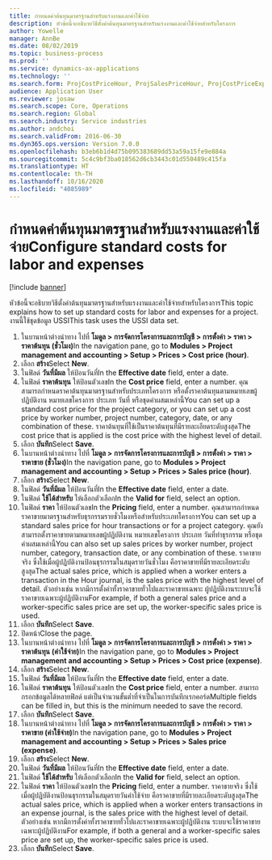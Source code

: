 ```yaml
---
title: กำหนดค่าต้นทุนมาตรฐานสำหรับแรงงานและค่าใช้จ่าย
description: หัวข้อนี้จะอธิบายวิธีตั้งค่าต้นทุนมาตรฐานสำหรับแรงงานและค่าใช้จ่ายสำหรับโครงการ
author: Yowelle
manager: AnnBe
ms.date: 08/02/2019
ms.topic: business-process
ms.prod: ''
ms.service: dynamics-ax-applications
ms.technology: ''
ms.search.form: ProjCostPriceHour, ProjSalesPriceHour, ProjCostPriceExpense, ProjSalesPriceCost
audience: Application User
ms.reviewer: josaw
ms.search.scope: Core, Operations
ms.search.region: Global
ms.search.industry: Service industries
ms.author: andchoi
ms.search.validFrom: 2016-06-30
ms.dyn365.ops.version: Version 7.0.0
ms.openlocfilehash: b3eb6b1d4d75b095383689dd53a59a15fe9e884a
ms.sourcegitcommit: 5c4c9bf3ba018562d6cb3443c01d550489c415fa
ms.translationtype: HT
ms.contentlocale: th-TH
ms.lasthandoff: 10/16/2020
ms.locfileid: "4085989"
---
```

# <a name="configure-standard-costs-for-labor-and-expenses"></a><span data-ttu-id="6e84c-103">กำหนดค่าต้นทุนมาตรฐานสำหรับแรงงานและค่าใช้จ่าย</span><span class="sxs-lookup"><span data-stu-id="6e84c-103">Configure standard costs for labor and expenses</span></span>

[!include [banner](../../includes/banner.md)]

<span data-ttu-id="6e84c-104">หัวข้อนี้จะอธิบายวิธีตั้งค่าต้นทุนมาตรฐานสำหรับแรงงานและค่าใช้จ่ายสำหรับโครงการ</span><span class="sxs-lookup"><span data-stu-id="6e84c-104">This topic explains how to set up standard costs for labor and expenses for a project.</span></span> <span data-ttu-id="6e84c-105">งานนี้ใช้ชุดข้อมูล USSI</span><span class="sxs-lookup"><span data-stu-id="6e84c-105">This task uses the USSI data set.</span></span>

1. <span data-ttu-id="6e84c-106">ในบานหน้าต่างนำทาง ไปที่ **โมดูล > การจัดการโครงการและการบัญชี > การตั้งค่า > ราคา > ราคาต้นทุน (ชั่วโมง)**</span><span class="sxs-lookup"><span data-stu-id="6e84c-106">In the navigation pane, go to **Modules > Project management and accounting > Setup > Prices > Cost price (hour)**.</span></span>
2. <span data-ttu-id="6e84c-107">เลือก **สร้าง**</span><span class="sxs-lookup"><span data-stu-id="6e84c-107">Select **New**.</span></span>
3. <span data-ttu-id="6e84c-108">ในฟิลด์ **วันที่มีผล** ให้ป้อนวันที่</span><span class="sxs-lookup"><span data-stu-id="6e84c-108">In the **Effective date** field, enter a date.</span></span>
4. <span data-ttu-id="6e84c-109">ในฟิลด์ **ราคาต้นทุน** ให้ป้อนตัวเลข</span><span class="sxs-lookup"><span data-stu-id="6e84c-109">In the **Cost price** field, enter a number.</span></span> <span data-ttu-id="6e84c-110">คุณสามารถกำหนดราคาต้นทุนมาตรฐานสำหรับประเภทโครงการ หรือตั้งราคาต้นทุนตามหมายเลขผู้ปฏิบัติงาน หมายเลขโครงการ ประเภท วันที่ หรือชุดค่าผสมเหล่านี้</span><span class="sxs-lookup"><span data-stu-id="6e84c-110">You can set up a standard cost price for the project category, or you can set up a cost price by worker number, project number, category, date, or any combination of these.</span></span> <span data-ttu-id="6e84c-111">ราคาต้นทุนที่ใช้เป็นราคาต้นทุนที่มีรายละเอียดระดับสูงสุด</span><span class="sxs-lookup"><span data-stu-id="6e84c-111">The cost price that is applied is the cost price with the highest level of detail.</span></span>  
5. <span data-ttu-id="6e84c-112">เลือก **บันทึก**</span><span class="sxs-lookup"><span data-stu-id="6e84c-112">Select **Save**.</span></span>
6. <span data-ttu-id="6e84c-113">ในบานหน้าต่างนำทาง ไปที่ **โมดูล > การจัดการโครงการและการบัญชี > การตั้งค่า > ราคา > ราคาขาย (ชั่วโมง)**</span><span class="sxs-lookup"><span data-stu-id="6e84c-113">In the navigation pane, go to **Modules > Project management and accounting > Setup > Prices > Sales price (hour)**.</span></span>
7. <span data-ttu-id="6e84c-114">เลือก **สร้าง**</span><span class="sxs-lookup"><span data-stu-id="6e84c-114">Select **New**.</span></span>
8. <span data-ttu-id="6e84c-115">ในฟิลด์ **วันที่มีผล** ให้ป้อนวันที่</span><span class="sxs-lookup"><span data-stu-id="6e84c-115">In the **Effective date** field, enter a date.</span></span>
9. <span data-ttu-id="6e84c-116">ในฟิลด์ **ใช้ได้สำหรับ** ให้เลือกตัวเลือก</span><span class="sxs-lookup"><span data-stu-id="6e84c-116">In the **Valid for** field, select an option.</span></span>
10. <span data-ttu-id="6e84c-117">ในฟิลด์ **ราคา** ให้ป้อนตัวเลข</span><span class="sxs-lookup"><span data-stu-id="6e84c-117">In the **Pricing** field, enter a number.</span></span> <span data-ttu-id="6e84c-118">คุณสามารถกำหนดราคาขายมาตรฐานสำหรับธุรกรรมรายชั่วโมงหรือสำหรับประเภทโครงการ</span><span class="sxs-lookup"><span data-stu-id="6e84c-118">You can set up a standard sales price for hour transactions or for a project category.</span></span> <span data-ttu-id="6e84c-119">คุณยังสามารถตั้งราคาขายตามหมายเลขผู้ปฏิบัติงาน หมายเลขโครงการ ประเภท วันที่ทำธุรกรรม หรือชุดค่าผสมเหล่านี้</span><span class="sxs-lookup"><span data-stu-id="6e84c-119">You can also set up sales prices by worker number, project number, category, transaction date, or any combination of these.</span></span> <span data-ttu-id="6e84c-120">ราคาขายจริง ซึ่งใช้เมื่อผู้ปฏิบัติงานป้อนธุรกรรมในสมุดรายวันชั่วโมง คือราคาขายที่มีรายละเอียดระดับสูงสุด</span><span class="sxs-lookup"><span data-stu-id="6e84c-120">The actual sales price, which is applied when a worker enters a transaction in the Hour journal, is the sales price with the highest level of detail.</span></span> <span data-ttu-id="6e84c-121">ตัวอย่างเช่น หากมีการตั้งค่าทั้งราคาขายทั่วไปและราคาขายเฉพาะ ผู้ปฏิบัติงานระบบจะใช้ราคาขายเฉพาะผู้ปฏิบัติงาน</span><span class="sxs-lookup"><span data-stu-id="6e84c-121">For example, if both a general sales price and a worker-specific sales price are set up, the worker-specific sales price is used.</span></span>  
11. <span data-ttu-id="6e84c-122">เลือก **บันทึก**</span><span class="sxs-lookup"><span data-stu-id="6e84c-122">Select **Save**.</span></span>
12. <span data-ttu-id="6e84c-123">ปิดหน้า</span><span class="sxs-lookup"><span data-stu-id="6e84c-123">Close the page.</span></span>
13. <span data-ttu-id="6e84c-124">ในบานหน้าต่างนำทาง ไปที่ **โมดูล > การจัดการโครงการและการบัญชี > การตั้งค่า > ราคา > ราคาต้นทุน (ค่าใช้จ่าย)**</span><span class="sxs-lookup"><span data-stu-id="6e84c-124">In the navigation pane, go to **Modules > Project management and accounting > Setup > Prices > Cost price (expense)**.</span></span>
14. <span data-ttu-id="6e84c-125">เลือก **สร้าง**</span><span class="sxs-lookup"><span data-stu-id="6e84c-125">Select **New**.</span></span>
15. <span data-ttu-id="6e84c-126">ในฟิลด์ **วันที่มีผล** ให้ป้อนวันที่</span><span class="sxs-lookup"><span data-stu-id="6e84c-126">In the **Effective date** field, enter a date.</span></span>
16. <span data-ttu-id="6e84c-127">ในฟิลด์ **ราคาต้นทุน** ให้ป้อนตัวเลข</span><span class="sxs-lookup"><span data-stu-id="6e84c-127">In the **Cost price** field, enter a number.</span></span> <span data-ttu-id="6e84c-128">สามารถกรอกข้อมูลได้หลายฟิลด์ แต่เป็นจำนวนขั้นต่ำที่จำเป็นในการบันทึกเรกคอร์ด</span><span class="sxs-lookup"><span data-stu-id="6e84c-128">Multiple fields can be filled in, but this is the minimum needed to save the record.</span></span>  
17. <span data-ttu-id="6e84c-129">เลือก **บันทึก**</span><span class="sxs-lookup"><span data-stu-id="6e84c-129">Select **Save**.</span></span>
18. <span data-ttu-id="6e84c-130">ในบานหน้าต่างนำทาง ไปที่ **โมดูล > การจัดการโครงการและการบัญชี > การตั้งค่า > ราคา > ราคาขาย (ค่าใช้จ่าย)**</span><span class="sxs-lookup"><span data-stu-id="6e84c-130">In the navigation pane, go to **Modules > Project management and accounting > Setup > Prices > Sales price (expense)**.</span></span>
19. <span data-ttu-id="6e84c-131">เลือก **สร้าง**</span><span class="sxs-lookup"><span data-stu-id="6e84c-131">Select **New**.</span></span>
20. <span data-ttu-id="6e84c-132">ในฟิลด์ **วันที่มีผล** ให้ป้อนวันที่</span><span class="sxs-lookup"><span data-stu-id="6e84c-132">In the **Effective date** field, enter a date.</span></span>
21. <span data-ttu-id="6e84c-133">ในฟิลด์ **ใช้ได้สำหรับ** ให้เลือกตัวเลือก</span><span class="sxs-lookup"><span data-stu-id="6e84c-133">In the **Valid for** field, select an option.</span></span>
22. <span data-ttu-id="6e84c-134">ในฟิลด์ **ราคา** ให้ป้อนตัวเลข</span><span class="sxs-lookup"><span data-stu-id="6e84c-134">In the **Pricing** field, enter a number.</span></span> <span data-ttu-id="6e84c-135">ราคาขายจริง ซึ่งใช้เมื่อผู้ปฏิบัติงานป้อนธุรกรรมในสมุดรายวันค่าใช้จ่าย คือราคาขายที่มีรายละเอียดระดับสูงสุด</span><span class="sxs-lookup"><span data-stu-id="6e84c-135">The actual sales price, which is applied when a worker enters transactions in an expense journal, is the sales price with the highest level of detail.</span></span> <span data-ttu-id="6e84c-136">ตัวอย่างเช่น หากมีการตั้งค่าทั้งราคาขายทั่วไปและราคาขายเฉพาะผู้ปฏิบัติงาน ระบบจะใช้ราคาขายเฉพาะผู้ปฏิบัติงาน</span><span class="sxs-lookup"><span data-stu-id="6e84c-136">For example, if both a general and a worker-specific sales price are set up, the worker-specific sales price is used.</span></span>  
23. <span data-ttu-id="6e84c-137">เลือก **บันทึก**</span><span class="sxs-lookup"><span data-stu-id="6e84c-137">Select **Save**.</span></span>

